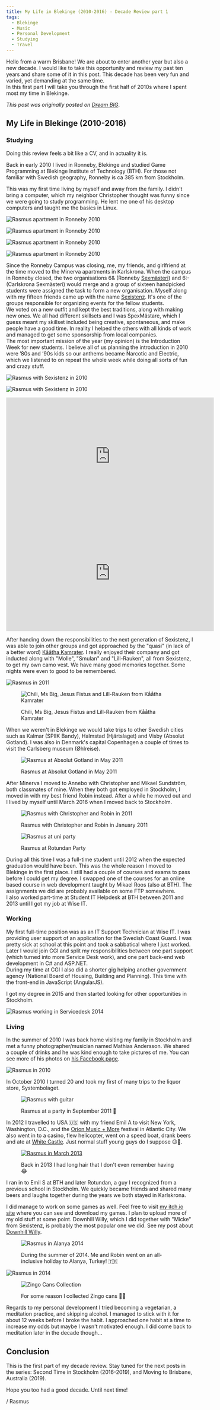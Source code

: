 ```yaml
---
title: My Life in Blekinge (2010-2016) - Decade Review part 1
tags:
  - Blekinge
  - Music
  - Personal Development
  - Studying
  - Travel
---
```


Hello from a warm Brisbane! We are about to enter another year but also a new decade. I would like to take this opportunity and review my past ten years and share some of it in this post. This decade has been very fun and varied, yet demanding at the same time.  
In this first part I will take you through the first half of 2010s where I spent most my time in Blekinge.

<!--more-->

*This post was originally posted on [Dream BIG](https://rasmus-nordling.netlify.app/2019/12/31/my-life-in-blekinge/)*.

## My Life in Blekinge (2010-2016)

### Studying

Doing this review feels a bit like a CV, and in actuality it is.

Back in early 2010 I lived in Ronneby, Blekinge and studied Game Programming at Blekinge Institute of Technology (BTH). For those not familiar with Swedish geography, Ronneby is ca 385 km from Stockholm.

This was my first time living by myself and away from the family. I didn't bring a computer, which my neighbor Christopher thought was funny since we were going to study programming. He lent me one of his desktop computers and taught me the basics in Linux.

![Rasmus apartment in Ronneby 2010](/img/personal/ronneby-desk-regular.webp)

![Rasmus apartment in Ronneby 2010](/img/personal/ronneby-bed-regular.webp)

![Rasmus apartment in Ronneby 2010](/img/personal/ronneby-kitchen-regular.webp)

![Rasmus apartment in Ronneby 2010](/img/personal/ronneby-bathroom-regular.webp)

Since the Ronneby Campus was closing, me, my friends, and girlfriend at the time moved to the Minerva apartments in Karlskrona.
When the campus in Ronneby closed, the two organisations 6& (Ronneby [Sexmästeri](https://sv.wikipedia.org/wiki/Sexm%C3%A4steri)) and 6:- (Carlskrona Sexmästeri) would merge and a group of sixteen handpicked students were assigned the task to form a new organisation. Myself along with my fifteen friends came up with the name [Sexistenz](https://sexistenz.bthstudent.se/). It's one of the groups responsible for organizing events for the fellow students.  
We voted on a new outfit and kept the best traditions, along with making new ones. We all had different skillsets and I was SpexMästare, which I guess meant my skillset included being creative, spontaneous, and make people have a good time. In reality I helped the others with all kinds of work and managed to get some sponsorship from local companies.  
The most important mission of the year (my opinion) is the Introduction Week for new students. I believe all of us planning the introduction in 2010 were ’80s and ’90s kids so our anthems became Narcotic and Electric, which we listened to on repeat the whole week while doing all sorts of fun and crazy stuff.

![Rasmus with Sexistenz in 2010](/img/rasmus/sexistenz-2010-small.webp)

![Rasmus with Sexistenz in 2010](/img/rasmus/sexistenz-2-2010-small.webp)

<iframe width="560" height="315" src="https://www.youtube.com/embed/PJ7E40Ec5ec?si=46l_ztAWaiRuPwUY" title="YouTube video player" frameborder="0" allow="accelerometer; autoplay; clipboard-write; encrypted-media; gyroscope; picture-in-picture; web-share" allowfullscreen></iframe>

<iframe width="560" height="315" src="https://www.youtube.com/embed/Jl_5NHTvDAI?si=5M3q2P-jd5WtsmAJ" title="YouTube video player" frameborder="0" allow="accelerometer; autoplay; clipboard-write; encrypted-media; gyroscope; picture-in-picture; web-share" allowfullscreen></iframe>

After handing down the responsibilities to the next generation of Sexistenz, I was able to join other groups and got approached by the "quasi" (in lack of a better word) [Kååtha Kamrater](https://kaatha-kamrater.se/). I really enjoyed their company and got inducted along with "Molle", "Smulan" and "Lill-Rauken", all from Sexistenz, to get my own camo vest. We have many good memories together. Some nights were even to good to be remembered.

![Rasmus in 2011](/img/rasmus/rasmus-kk-2011-regular.webp)

<figure>

  ![Chili, Ms Big, Jesus Fistus and Lill-Rauken from Kååtha Kamrater](/img/rasmus/kk-regular.webp)
  <figcaption>Chili, Ms Big, Jesus Fistus and Lill-Rauken from Kååtha Kamrater</figcaption>
</figure>

When we weren't in Blekinge we would take trips to other Swedish cities such as Kalmar (SPIIK Bandy), Halmstad (Hjärtslaget) and Visby (Absolut Gotland). I was also in Denmark's capital Copenhagen a couple of times to visit the Carlsberg museum (Øhlreise).

<figure>

  ![Rasmus at Absolut Gotland in May 2011](/img/rasmus/rasmus-may-2011-regular.webp)
  <figcaption>Rasmus at Absolut Gotland in May 2011</figcaption>
</figure>

After Minerva I moved to Annebo with Christopher and Mikael Sundström, both classmates of mine. When they both got employed in Stockholm, I moved in with my best friend Robin instead.
After a while he moved out and I lived by myself until March 2016 when I moved back to Stockholm.

<figure>

  ![Rasmus with Christopher and Robin in 2011](/img/rasmus/rasmus-christopher-robin-2011-01-16b-regular.webp)
  <figcaption>Rasmus with Christopher and Robin in January 2011</figcaption>
</figure>

<figure>

  ![Rasmus at uni party](/img/rasmus/rasmus-rotundan-regular.webp)
  <figcaption>Rasmus at Rotundan Party</figcaption>
</figure>

During all this time I was a full-time student until 2012 when the expected graduation would have been. This was the whole reason I moved to Blekinge in the first place. I still had a couple of courses and exams to pass before I could get my degree. I swapped one of the courses for an online based course in web development taught by Mikael Roos (also at BTH). The assignments we did are probably available on some FTP somewhere.  
I also worked part-time at Student IT Helpdesk at BTH between 2011 and 2013 until I got my job at Wise IT.

### Working

My first full-time position was as an IT Support Technician at Wise IT. I was providing user support of an application for the Swedish Coast Guard. I was pretty sick at school at this point and took a sabbatical where I just worked. Later I would join CGI and split my responsibilities between one part support (which turned into more Service Desk work), and one part back-end web development in C# and ASP.NET.  
During my time at CGI I also did a shorter gig helping another government agency (National Board of Housing, Building and Planning). This time with the front-end in JavaScript (AngularJS).

I got my degree in 2015 and then started looking for other opportunities in Stockholm.

![Rasmus working in Servicedesk 2014](/img/rasmus/rasmus-servicedesk-2014-regular.webp)

### Living

In the summer of 2010 I was back home visiting my family in Stockholm and met a funny photographer/musician named Mathias Andersson. We shared a couple of drinks and he was kind enough to take pictures of me.
You can see more of his photos on [his Facebook page](https://www.facebook.com/MathiasAPhotography/).

![Rasmus in 2010](/img/rasmus/rasmus-2010-regular.webp)

In October 2010 I turned 20 and took my first of many trips to the liquor store, Systembolaget.

<figure>

  ![Rasmus with guitar](/img/rasmus/rasmus-sept-2011-regular.webp)
  <figcaption>Rasmus at a party in September 2011 🎸</figcaption>
</figure>

In 2012 I travelled to USA 🇺🇸 with my friend Emil A to visit New York, Washington, D.C., and the [Orion Music + More](https://en.wikipedia.org/wiki/Orion_Music_%2B_More) festival in Atlantic City. We also went in to a casino, flew helicopter, went on a speed boat, drank beers and ate at [White Castle](https://en.wikipedia.org/wiki/White_Castle_(restaurant)). Just normal stuff young guys do I suppose 😉🍺.

<figure>

  [![Rasmus in March 2013](/img/rasmus/rasmus-march-2013-regular.webp)](https://www.instagram.com/p/XN0mDwp_ZM/?igshid=4v34yg6fdmw7)
  <figcaption>Back in 2013 I had long hair that I don't even remember having 😂</figcaption>
</figure>

I ran in to Emil S at BTH and later Rotundan, a guy I recognized from a previous school in Stockholm. We quickly became friends and shared many beers and laughs together during the years we both stayed in Karlskrona.

I did manage to work on some games as well. Feel free to visit [my itch.io site](https://rasmusnordling.itch.io/) where you can see and download my games. I plan to upload more of my old stuff at some point.
Downhill Willy, which I did together with "Micke" from Sexistenz, is probably the most popular one we did. See my post about [Downhill Willy](/posts/game-jam-recap-bossjam-2014/).

<figure>

  ![Rasmus in Alanya 2014](/img/rasmus/rasmus-alanya-2014-regular.webp)
  <figcaption>During the summer of 2014. Me and Robin went on an all-inclusive holiday to Alanya, Turkey! 🇹🇷</figcaption>
</figure>

![Rasmus in 2014](/img/rasmus/rasmus-spex-2014-small.webp)

<figure>

  ![Zingo Cans Collection ](/img/personal/zingo-cans-2016-regular.webp)
  <figcaption>For some reason I collected Zingo cans 🤔🥤</figcaption>
</figure>

Regards to my personal development I tried becoming a vegetarian, a meditation practice, and skipping alcohol. I managed to stick with it for about 12 weeks before I broke the habit. I approached one habit at a time to increase my odds but maybe I wasn't motivated enough. I did come back to meditation later in the decade though...

## Conclusion

This is the first part of my decade review. Stay tuned for the next posts in the series: Second Time in Stockholm (2016-2019), and Moving to Brisbane, Australia (2019).

Hope you too had a good decade. Until next time!

/ Rasmus
